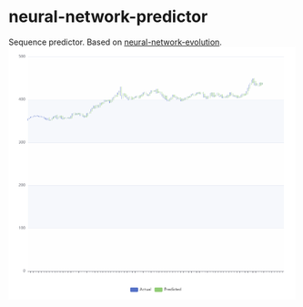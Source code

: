 # neural-network-predictor
Sequence predictor. Based on [neural-network-evolution](https://github.com/TropicSapling/neural-network-evolution).
![Graph of a prediction vs. the ground truth](graph.PNG)
